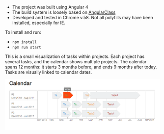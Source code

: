 * The project was built using Angular 4
* The build system is loosely based on [AngularClass](https://github.com/AngularClass/angular-starter) 
* Developed and tested in Chrome v.58. Not all polyfills may have been installed, especially for IE.

To install and run:
* `npm install`
* `npm run start`

This is a small visualization of tasks within projects. Each project has several tasks, and the calendar shows multiple projects. The calendar spans 12 months: it starts 3 months before, and ends 9 months after today. Tasks are visually linked to calendar dates.

![alt text](cal.png)